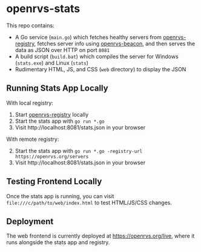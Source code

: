 # openrvs-stats

This repo contains:

- A Go service (`main.go`) which fetches healthy servers from [openrvs-registry](https://github.com/willroberts/openrvs-registry), fetches server info using [openrvs-beacon](https://github.com/willroberts/openrvs-beacon), and then serves the data as JSON over HTTP on port `8081`
- A build script (`build.bat`) which compiles the server for Windows (`stats.exe`) and Linux (`stats`)
- Rudimentary HTML, JS, and CSS (`web` directory) to display the JSON

## Running Stats App Locally

With local registry:

1. Start [openrvs-registry](https://github.com/willroberts/openrvs-registry) locally
2. Start the stats app with `go run *.go`
3. Visit http://localhost:8081/stats.json in your browser

With remote registry:

2. Start the stats app with `go run *.go -registry-url https://openrvs.org/servers`
3. Visit http://localhost:8081/stats.json in your browser

## Testing Frontend Locally

Once the stats app is running, you can visit `file:///c/path/to/web/index.html` to test HTML/JS/CSS changes.

## Deployment

The web frontend is currently deployed at https://openrvs.org/live, where it runs alongside the stats app and registry.
